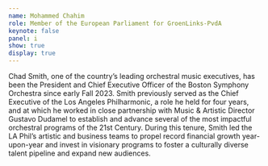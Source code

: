```yaml
---
name: Mohammed Chahim
role: Member of the European Parliament for GroenLinks-PvdA
keynote: false
panel: i
show: true
display: true
---
```


Chad Smith, one of the country’s leading orchestral music executives, has been the President and Chief Executive Officer of the Boston Symphony Orchestra since early Fall 2023. Smith previously served as the Chief Executive of the Los Angeles Philharmonic, a role he held for four years, and at which he worked in close partnership with Music & Artistic Director Gustavo Dudamel to establish and advance several of the most impactful orchestral programs of the 21st Century. During this tenure, Smith led the LA Phil’s artistic and business teams to propel record financial growth year-upon-year and invest in visionary programs to foster a culturally diverse talent pipeline and expand new audiences.
